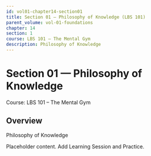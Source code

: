 ```yaml
---
id: vol01-chapter14-section01
title: Section 01 — Philosophy of Knowledge (LBS 101)
parent_volume: vol-01-foundations
chapter: 14
section: 1
course: LBS 101 – The Mental Gym
description: Philosophy of Knowledge
---
```



# Section 01 — Philosophy of Knowledge
Course: LBS 101 – The Mental Gym

## Overview
Philosophy of Knowledge


Placeholder content. Add Learning Session and Practice.
